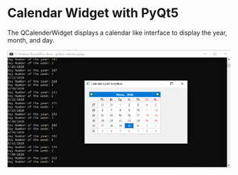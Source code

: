 # Calendar Widget with PyQt5 

The QCalenderWidget displays a calendar like interface to display the year, month, and day. 

![](demo.png)